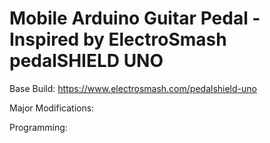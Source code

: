 # Mobile Arduino Guitar Pedal - Inspired by ElectroSmash pedalSHIELD UNO
Base Build:
https://www.electrosmash.com/pedalshield-uno

Major Modifications:




Programming:


